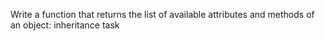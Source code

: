 Write a function that returns the list of available attributes and methods of an object:
inheritance task
